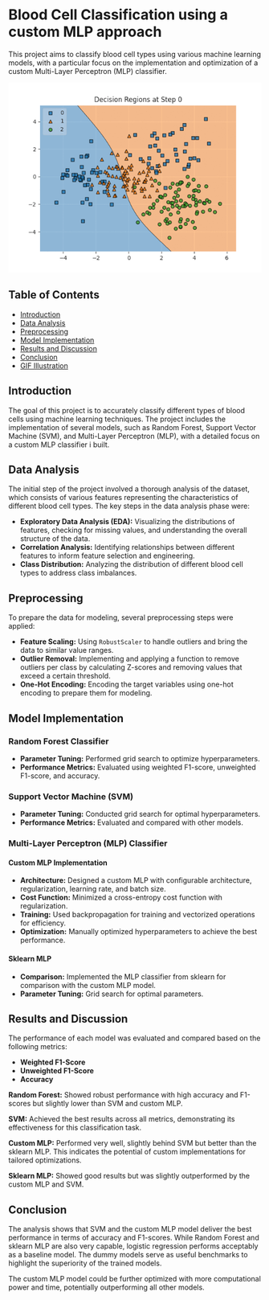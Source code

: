 # Blood Cell Classification using a custom MLP approach

This project aims to classify blood cell types using various machine learning models, with a particular focus on the implementation and optimization of a custom Multi-Layer Perceptron (MLP) classifier.

![MLP Training Process](decision_regions.gif)


## Table of Contents

- [Introduction](#introduction)
- [Data Analysis](#data-analysis)
- [Preprocessing](#preprocessing)
- [Model Implementation](#model-implementation)
- [Results and Discussion](#results-and-discussion)
- [Conclusion](#conclusion)
- [GIF Illustration](#gif-illustration)

## Introduction

The goal of this project is to accurately classify different types of blood cells using machine learning techniques. The project includes the implementation of several models, such as Random Forest, Support Vector Machine (SVM), and Multi-Layer Perceptron (MLP), with a detailed focus on a custom MLP classifier i built.

## Data Analysis

The initial step of the project involved a thorough analysis of the dataset, which consists of various features representing the characteristics of different blood cell types. The key steps in the data analysis phase were:

- **Exploratory Data Analysis (EDA):** Visualizing the distributions of features, checking for missing values, and understanding the overall structure of the data.
- **Correlation Analysis:** Identifying relationships between different features to inform feature selection and engineering.
- **Class Distribution:** Analyzing the distribution of different blood cell types to address class imbalances.

## Preprocessing

To prepare the data for modeling, several preprocessing steps were applied:

- **Feature Scaling:** Using `RobustScaler` to handle outliers and bring the data to similar value ranges.
- **Outlier Removal:** Implementing and applying a function to remove outliers per class by calculating Z-scores and removing values that exceed a certain threshold.
- **One-Hot Encoding:** Encoding the target variables using one-hot encoding to prepare them for modeling.

## Model Implementation

### Random Forest Classifier

- **Parameter Tuning:** Performed grid search to optimize hyperparameters.
- **Performance Metrics:** Evaluated using weighted F1-score, unweighted F1-score, and accuracy.

### Support Vector Machine (SVM)

- **Parameter Tuning:** Conducted grid search for optimal hyperparameters.
- **Performance Metrics:** Evaluated and compared with other models.

### Multi-Layer Perceptron (MLP) Classifier

#### Custom MLP Implementation

- **Architecture:** Designed a custom MLP with configurable architecture, regularization, learning rate, and batch size.
- **Cost Function:** Minimized a cross-entropy cost function with regularization.
- **Training:** Used backpropagation for training and vectorized operations for efficiency.
- **Optimization:** Manually optimized hyperparameters to achieve the best performance.


#### Sklearn MLP

- **Comparison:** Implemented the MLP classifier from sklearn for comparison with the custom MLP model.
- **Parameter Tuning:** Grid search for optimal parameters.

## Results and Discussion

The performance of each model was evaluated and compared based on the following metrics:

- **Weighted F1-Score**
- **Unweighted F1-Score**
- **Accuracy**

**Random Forest:** Showed robust performance with high accuracy and F1-scores but slightly lower than SVM and custom MLP.

**SVM:** Achieved the best results across all metrics, demonstrating its effectiveness for this classification task.

**Custom MLP:** Performed very well, slightly behind SVM but better than the sklearn MLP. This indicates the potential of custom implementations for tailored optimizations.

**Sklearn MLP:** Showed good results but was slightly outperformed by the custom MLP and SVM.

## Conclusion

The analysis shows that SVM and the custom MLP model deliver the best performance in terms of accuracy and F1-scores. While Random Forest and sklearn MLP are also very capable, logistic regression performs acceptably as a baseline model. The dummy models serve as useful benchmarks to highlight the superiority of the trained models.

The custom MLP model could be further optimized with more computational power and time, potentially outperforming all other models.

